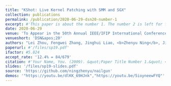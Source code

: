 ```yaml
---
title: "KShot: Live Kernel Patching with SMM and SGX"
collection: publications
permalink: /publication/2020-06-29-dsn20-number-1
excerpt: #'This paper is about the number 1. The number 2 is left for future work.'
date: 2020-06-29
venue: 'To Appear in the 50th Annual IEEE/IFIP International Conference on Dependable Systems and Networks (DSN'20), Valencia, Spain'
venueshort: 'DSN&apos;20'
authors: "Lei Zhou, Fengwei Zhang, Jinghui Liao, <b>Zhenyu Ning</b>, Jidong Xiao, Kevin Leach, Westley Weimer, and Guojun Wang"
paperurl: #'/files/sp19.pdf'
ifactor: #5.824
accept_rate: '12.4% = 84/679'
citation: #'Your Name, You. (2009). &quot;Paper Title Number 1.&quot; <i>Journal 1</i>. 1(1).'
slides: '/files/sp19-slides.pdf'
source: 'https://github.com/ningzhenyu/nailgun'
demos: '"https://youtu.be/dlKK_69HJnk","https://youtu.be/5ioyneewFYQ"'
---
```

